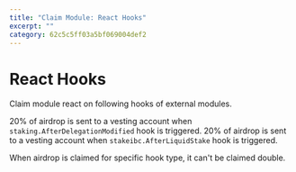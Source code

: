 ```yaml
---
title: "Claim Module: React Hooks"
excerpt: ""
category: 62c5c5ff03a5bf069004def2
---
```


<!--
order: 5
-->

# React Hooks

Claim module react on following hooks of external modules.

20% of airdrop is sent to a vesting account when `staking.AfterDelegationModified` hook is triggered.
20% of airdrop is sent to a vesting account when `stakeibc.AfterLiquidStake` hook is triggered.

When airdrop is claimed for specific hook type, it can't be claimed double.
